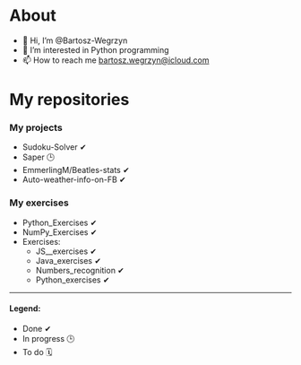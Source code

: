 # About

- 👋 Hi, I’m @Bartosz-Wegrzyn
- 👀 I’m interested in Python programming
- 📫 How to reach me bartosz.wegrzyn@icloud.com

# My repositories

### My projects 

- Sudoku-Solver ✔
- Saper 🕒
- EmmerlingM/Beatles-stats ✔
- Auto-weather-info-on-FB ✔

### My exercises

- Python_Exercises ✔
- NumPy_Exercises ✔
- Exercises:
  - JS__exercises ✔
  - Java_exercises ✔
  - Numbers_recognition ✔ 
  - Python_exercises ✔ 

__________________________________________________
#### Legend:

- Done ✔ 
- In progress 🕒
- To do 🗓
